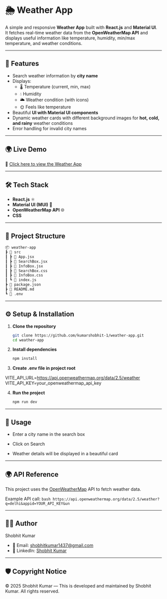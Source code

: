 # 🌦️ Weather App

A simple and responsive **Weather App** built with **React.js** and **Material UI**.  
It fetches real-time weather data from the **OpenWeatherMap API** and displays useful information like temperature, humidity, min/max temperature, and weather conditions.

---

## 🚀 Features

- Search weather information by **city name**  
- Displays:
  - 🌡️ Temperature (current, min, max)
  - 💧 Humidity
  - 🌥️ Weather condition (with icons)
  - 🌞 Feels like temperature
- Beautiful **UI with Material UI components**  
- Dynamic weather cards with different background images for **hot, cold, and rainy** weather conditions  
- Error handling for invalid city names  

---

## 🌍 Live Demo

🔗 [Click here to view the Weather App](https://weather-app278.netlify.app/)  

---

## 🛠️ Tech Stack

- **React.js** ⚛️  
- **Material UI (MUI)** 🎨  
- **OpenWeatherMap API** 🌐  
- **CSS**

---

## 📂 Project Structure

```bash
📦 weather-app
┣ 📂 src
┃ ┣ 📜 App.jsx
┃ ┣ 📜 SearchBox.jsx
┃ ┣ 📜 InfoBox.jsx
┃ ┣ 📜 SearchBox.css
┃ ┣ 📜 InfoBox.css
┃ ┗ 📜 index.js
┣ 📜 package.json
┣ 📜 README.md
┗ 📜 .env
```
---

## ⚙️ Setup & Installation

1. **Clone the repository**
   ```bash
   git clone https://github.com/kumarshobhit-1/weather-app.git
   cd weather-app
   ```


2. **Install dependencies**
    ```bash
    npm install
    ```


3. **Create .env file in project root**

VITE_API_URL=https://api.openweathermap.org/data/2.5/weather
VITE_API_KEY=your_openweathermap_api_key


4. **Run the project**

    ```bash
    npm run dev
    ```

---

## 🎯 Usage

- Enter a city name in the search box

- Click on Search

- Weather details will be displayed in a beautiful card

---

## 🌍 API Reference

This project uses the [OpenWeatherMap](https://openweathermap.org/api) API to fetch weather data.

Example API call:
    ```bash
    https://api.openweathermap.org/data/2.5/weather?q=delhi&appid=YOUR_API_KEY&un
    ```

---

## 👨‍💻 Author

Shobhit Kumar 
- 📧 Email: shobhitkumar1437@gmail.com
- 🔗 LinkedIn: [Shobhit Kumar](https://www.linkedin.com/in/shobhit-kumar1/)

---

## 🛡 Copyright Notice

© 2025 Shobhit Kumar — This is developed and maintained by Shobhit Kumar. All rights reserved.
